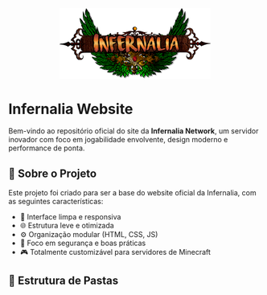 <p align="center">
  <img src="https://github.com/MrMadaraGames/Infernalia-website/blob/main/imgs/logo.png?raw=true" alt="Logo Infernalia" width="300"/>
</p>

# Infernalia Website

Bem-vindo ao repositório oficial do site da **Infernalia Network**, um servidor inovador com foco em jogabilidade envolvente, design moderno e performance de ponta.

## 🚀 Sobre o Projeto

Este projeto foi criado para ser a base do website oficial da Infernalia, com as seguintes características:

- 🎨 Interface limpa e responsiva
- 🌐 Estrutura leve e otimizada
- ⚙️ Organização modular (HTML, CSS, JS)
- 🔐 Foco em segurança e boas práticas
- 🎮 Totalmente customizável para servidores de Minecraft

## 📂 Estrutura de Pastas

